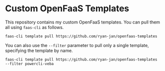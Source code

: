 # Custom OpenFaaS Templates

This repository contains my custom OpenFaaS templates. You can pull them all using `faas-cli` as follows.

``` shell
faas-cli template pull https://github.com/ryan-jan/openfaas-templates
```

You can also use the `--filter` parameter to pull only a single template, specifying the template by name.

``` shell
faas-cli template pull https://github.com/ryan-jan/openfaas-templates --filter powercli-veba
```
